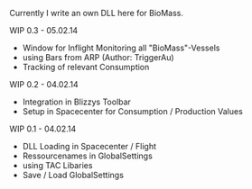 Currently I write an own DLL here for BioMass.

WIP 0.3 - 05.02.14
- Window for Inflight Monitoring all "BioMass"-Vessels
- using Bars from ARP (Author: TriggerAu)
- Tracking of relevant Consumption

WIP 0.2 - 04.02.14
- Integration in Blizzys Toolbar
- Setup in Spacecenter for Consumption / Production Values

WIP 0.1 - 04.02.14
- DLL Loading in Spacecenter / Flight
- Ressourcenames in GlobalSettings
- using TAC Libaries
- Save / Load GlobalSettings

